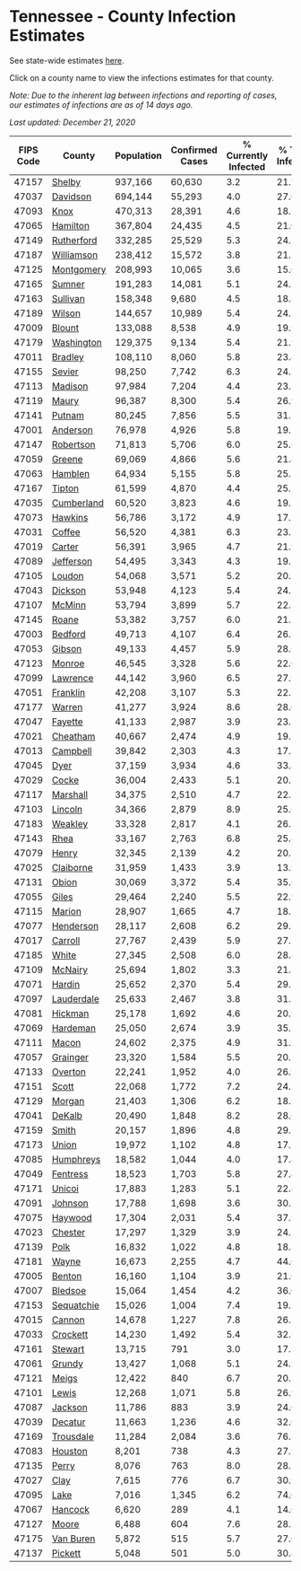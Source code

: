 # Tennessee - County Infection Estimates

See state-wide estimates [here](/infections/us-tn).

Click on a county name to view the infections estimates for that county.

*Note: Due to the inherent lag between infections and reporting of cases, our estimates of infections are as of 14 days ago.*

*Last updated: December 21, 2020*

|   FIPS Code |                   County |   Population |   Confirmed Cases |   % Currently Infected |   % Total Infected |
|-------------|--------------------------|--------------|-------------------|------------------------|--------------------|
|       47157 |         [Shelby](shelby) |      937,166 |            60,630 |                    3.2 |               21.9 |
|       47037 |     [Davidson](davidson) |      694,144 |            55,293 |                    4.0 |               27.0 |
|       47093 |             [Knox](knox) |      470,313 |            28,391 |                    4.6 |               18.7 |
|       47065 |     [Hamilton](hamilton) |      367,804 |            24,435 |                    4.5 |               21.0 |
|       47149 | [Rutherford](rutherford) |      332,285 |            25,529 |                    5.3 |               24.7 |
|       47187 | [Williamson](williamson) |      238,412 |            15,572 |                    3.8 |               21.2 |
|       47125 | [Montgomery](montgomery) |      208,993 |            10,065 |                    3.6 |               15.0 |
|       47165 |         [Sumner](sumner) |      191,283 |            14,081 |                    5.1 |               24.3 |
|       47163 |     [Sullivan](sullivan) |      158,348 |             9,680 |                    4.5 |               18.8 |
|       47189 |         [Wilson](wilson) |      144,657 |            10,989 |                    5.4 |               24.2 |
|       47009 |         [Blount](blount) |      133,088 |             8,538 |                    4.9 |               19.9 |
|       47179 | [Washington](washington) |      129,375 |             9,134 |                    5.4 |               21.9 |
|       47011 |       [Bradley](bradley) |      108,110 |             8,060 |                    5.8 |               23.4 |
|       47155 |         [Sevier](sevier) |       98,250 |             7,742 |                    6.3 |               24.3 |
|       47113 |       [Madison](madison) |       97,984 |             7,204 |                    4.4 |               23.3 |
|       47119 |           [Maury](maury) |       96,387 |             8,300 |                    5.4 |               26.9 |
|       47141 |         [Putnam](putnam) |       80,245 |             7,856 |                    5.5 |               31.2 |
|       47001 |     [Anderson](anderson) |       76,978 |             4,926 |                    5.8 |               19.5 |
|       47147 |   [Robertson](robertson) |       71,813 |             5,706 |                    6.0 |               25.6 |
|       47059 |         [Greene](greene) |       69,069 |             4,866 |                    5.6 |               21.4 |
|       47063 |       [Hamblen](hamblen) |       64,934 |             5,155 |                    5.8 |               25.1 |
|       47167 |         [Tipton](tipton) |       61,599 |             4,870 |                    4.4 |               25.7 |
|       47035 | [Cumberland](cumberland) |       60,520 |             3,823 |                    4.6 |               19.5 |
|       47073 |       [Hawkins](hawkins) |       56,786 |             3,172 |                    4.9 |               17.2 |
|       47031 |         [Coffee](coffee) |       56,520 |             4,381 |                    6.3 |               23.7 |
|       47019 |         [Carter](carter) |       56,391 |             3,965 |                    4.7 |               21.9 |
|       47089 |   [Jefferson](jefferson) |       54,495 |             3,343 |                    4.3 |               19.2 |
|       47105 |         [Loudon](loudon) |       54,068 |             3,571 |                    5.2 |               20.3 |
|       47043 |       [Dickson](dickson) |       53,948 |             4,123 |                    5.4 |               24.3 |
|       47107 |         [McMinn](mcminn) |       53,794 |             3,899 |                    5.7 |               22.7 |
|       47145 |           [Roane](roane) |       53,382 |             3,757 |                    6.0 |               21.5 |
|       47003 |       [Bedford](bedford) |       49,713 |             4,107 |                    6.4 |               26.7 |
|       47053 |         [Gibson](gibson) |       49,133 |             4,457 |                    5.9 |               28.6 |
|       47123 |         [Monroe](monroe) |       46,545 |             3,328 |                    5.6 |               22.0 |
|       47099 |     [Lawrence](lawrence) |       44,142 |             3,960 |                    6.5 |               27.9 |
|       47051 |     [Franklin](franklin) |       42,208 |             3,107 |                    5.3 |               22.7 |
|       47177 |         [Warren](warren) |       41,277 |             3,924 |                    8.6 |               28.6 |
|       47047 |       [Fayette](fayette) |       41,133 |             2,987 |                    3.9 |               23.3 |
|       47021 |     [Cheatham](cheatham) |       40,667 |             2,474 |                    4.9 |               19.2 |
|       47013 |     [Campbell](campbell) |       39,842 |             2,303 |                    4.3 |               17.8 |
|       47045 |             [Dyer](dyer) |       37,159 |             3,934 |                    4.6 |               33.8 |
|       47029 |           [Cocke](cocke) |       36,004 |             2,433 |                    5.1 |               20.8 |
|       47117 |     [Marshall](marshall) |       34,375 |             2,510 |                    4.7 |               22.3 |
|       47103 |       [Lincoln](lincoln) |       34,366 |             2,879 |                    8.9 |               25.6 |
|       47183 |       [Weakley](weakley) |       33,328 |             2,817 |                    4.1 |               26.3 |
|       47143 |             [Rhea](rhea) |       33,167 |             2,763 |                    6.8 |               25.4 |
|       47079 |           [Henry](henry) |       32,345 |             2,139 |                    4.2 |               20.7 |
|       47025 |   [Claiborne](claiborne) |       31,959 |             1,433 |                    3.9 |               13.9 |
|       47131 |           [Obion](obion) |       30,069 |             3,372 |                    5.4 |               35.6 |
|       47055 |           [Giles](giles) |       29,464 |             2,240 |                    5.5 |               22.9 |
|       47115 |         [Marion](marion) |       28,907 |             1,665 |                    4.7 |               18.2 |
|       47077 |   [Henderson](henderson) |       28,117 |             2,608 |                    6.2 |               29.3 |
|       47017 |       [Carroll](carroll) |       27,767 |             2,439 |                    5.9 |               27.7 |
|       47185 |           [White](white) |       27,345 |             2,508 |                    6.0 |               28.4 |
|       47109 |       [McNairy](mcnairy) |       25,694 |             1,802 |                    3.3 |               21.8 |
|       47071 |         [Hardin](hardin) |       25,652 |             2,370 |                    5.4 |               29.1 |
|       47097 | [Lauderdale](lauderdale) |       25,633 |             2,467 |                    3.8 |               31.1 |
|       47081 |       [Hickman](hickman) |       25,178 |             1,692 |                    4.6 |               20.9 |
|       47069 |     [Hardeman](hardeman) |       25,050 |             2,674 |                    3.9 |               35.2 |
|       47111 |           [Macon](macon) |       24,602 |             2,375 |                    4.9 |               31.9 |
|       47057 |     [Grainger](grainger) |       23,320 |             1,584 |                    5.5 |               20.7 |
|       47133 |       [Overton](overton) |       22,241 |             1,952 |                    4.0 |               26.9 |
|       47151 |           [Scott](scott) |       22,068 |             1,772 |                    7.2 |               24.5 |
|       47129 |         [Morgan](morgan) |       21,403 |             1,306 |                    6.2 |               18.3 |
|       47041 |         [DeKalb](dekalb) |       20,490 |             1,848 |                    8.2 |               28.6 |
|       47159 |           [Smith](smith) |       20,157 |             1,896 |                    4.8 |               29.7 |
|       47173 |           [Union](union) |       19,972 |             1,102 |                    4.8 |               17.2 |
|       47085 |   [Humphreys](humphreys) |       18,582 |             1,044 |                    4.0 |               17.4 |
|       47049 |     [Fentress](fentress) |       18,523 |             1,703 |                    5.8 |               27.4 |
|       47171 |         [Unicoi](unicoi) |       17,883 |             1,283 |                    5.1 |               22.4 |
|       47091 |       [Johnson](johnson) |       17,788 |             1,698 |                    3.6 |               30.2 |
|       47075 |       [Haywood](haywood) |       17,304 |             2,031 |                    5.4 |               37.9 |
|       47023 |       [Chester](chester) |       17,297 |             1,329 |                    3.9 |               24.2 |
|       47139 |             [Polk](polk) |       16,832 |             1,022 |                    4.8 |               18.8 |
|       47181 |           [Wayne](wayne) |       16,673 |             2,255 |                    4.7 |               44.0 |
|       47005 |         [Benton](benton) |       16,160 |             1,104 |                    3.9 |               21.6 |
|       47007 |       [Bledsoe](bledsoe) |       15,064 |             1,454 |                    4.2 |               36.0 |
|       47153 | [Sequatchie](sequatchie) |       15,026 |             1,004 |                    7.4 |               19.9 |
|       47015 |         [Cannon](cannon) |       14,678 |             1,227 |                    7.8 |               26.3 |
|       47033 |     [Crockett](crockett) |       14,230 |             1,492 |                    5.4 |               32.8 |
|       47161 |       [Stewart](stewart) |       13,715 |               791 |                    3.0 |               17.7 |
|       47061 |         [Grundy](grundy) |       13,427 |             1,068 |                    5.1 |               24.9 |
|       47121 |           [Meigs](meigs) |       12,422 |               840 |                    6.7 |               20.7 |
|       47101 |           [Lewis](lewis) |       12,268 |             1,071 |                    5.8 |               26.9 |
|       47087 |       [Jackson](jackson) |       11,786 |               883 |                    3.9 |               24.0 |
|       47039 |       [Decatur](decatur) |       11,663 |             1,236 |                    4.6 |               32.0 |
|       47169 |   [Trousdale](trousdale) |       11,284 |             2,084 |                    3.6 |               76.8 |
|       47083 |       [Houston](houston) |        8,201 |               738 |                    4.3 |               27.9 |
|       47135 |           [Perry](perry) |        8,076 |               763 |                    8.0 |               28.7 |
|       47027 |             [Clay](clay) |        7,615 |               776 |                    6.7 |               30.9 |
|       47095 |             [Lake](lake) |        7,016 |             1,345 |                    6.2 |               74.0 |
|       47067 |       [Hancock](hancock) |        6,620 |               289 |                    4.1 |               14.0 |
|       47127 |           [Moore](moore) |        6,488 |               604 |                    7.6 |               28.3 |
|       47175 |   [Van Buren](van-buren) |        5,872 |               515 |                    5.7 |               27.0 |
|       47137 |       [Pickett](pickett) |        5,048 |               501 |                    5.0 |               30.4 |
